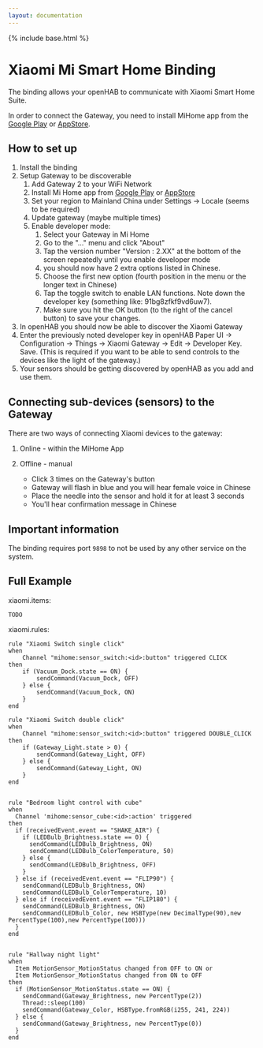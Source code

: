 ```yaml
---
layout: documentation
---
```


{% include base.html %}

# Xiaomi Mi Smart Home Binding

The binding allows your openHAB to communicate with Xiaomi Smart Home Suite. 

In order to connect the Gateway, you need to install MiHome app 
from the [Google Play](https://play.google.com/store/apps/details?id=com.xiaomi.smarthome) or [AppStore](https://itunes.apple.com/app/mi-home-xiaomi-for-your-smarthome/id957323480).

## How to set up

1. Install the binding
2. Setup Gateway to be discoverable
   1. Add Gateway 2 to your WiFi Network
   2. Install Mi Home app from [Google Play](https://play.google.com/store/apps/details?id=com.xiaomi.smarthome) or [AppStore](https://itunes.apple.com/app/mi-home-xiaomi-for-your-smarthome/id957323480)
   3. Set your region to Mainland China under Settings -> Locale (seems to be required)
   4. Update gateway (maybe multiple times)
   5. Enable developer mode:<br />
      1. Select your Gateway in Mi Home
      2. Go to the "..." menu and click "About"
      3. Tap the version number "Version : 2.XX" at the bottom of the screen repeatedly until you enable developer mode
      4. you should now have 2 extra options listed in Chinese.
      5. Choose the first new option (fourth position in the menu or the longer text in Chinese)
      6. Tap the toggle switch to enable LAN functions. Note down the developer key (something like: 91bg8zfkf9vd6uw7).
      7. Make sure you hit the OK button (to the right of the cancel button) to save your changes.
4. In openHAB you should now be able to discover the Xiaomi Gateway
5. Enter the previously noted developer key in openHAB Paper UI -> Configuration -> Things -> Xiaomi Gateway -> Edit -> Developer Key. Save.
   (This is required if you want to be able to send controls to the devices like the light of the gateway.)
6. Your sensors should be getting discovered by openHAB as you add and use them.

## Connecting sub-devices (sensors) to the Gateway

There are two ways of connecting Xiaomi devices to the gateway:

1. Online - within the MiHome App
2. Offline - manual

    * Click 3 times on the Gateway's button
    * Gateway will flash in blue and you will hear female voice in Chinese
    * Place the needle into the sensor and hold it for at least 3 seconds
    * You'll hear confirmation message in Chinese 
    
## Important information

The binding requires port `9898` to not be used by any other service on the system.

## Full Example

xiaomi.items:
```
TODO
```

xiaomi.rules:
```
rule "Xiaomi Switch single click"
when
    Channel "mihome:sensor_switch:<id>:button" triggered CLICK
then
    if (Vacuum_Dock.state == ON) {
        sendCommand(Vacuum_Dock, OFF)
    } else {
        sendCommand(Vacuum_Dock, ON)
    }
end

rule "Xiaomi Switch double click"
when
    Channel "mihome:sensor_switch:<id>:button" triggered DOUBLE_CLICK
then
    if (Gateway_Light.state > 0) {
        sendCommand(Gateway_Light, OFF)
    } else {
        sendCommand(Gateway_Light, ON)
    }
end


rule "Bedroom light control with cube"
when
  Channel 'mihome:sensor_cube:<id>:action' triggered
then
  if (receivedEvent.event == "SHAKE_AIR") {
    if (LEDBulb_Brightness.state == 0) {
      sendCommand(LEDBulb_Brightness, ON)
      sendCommand(LEDBulb_ColorTemperature, 50)
    } else {
      sendCommand(LEDBulb_Brightness, OFF)
    }
  } else if (receivedEvent.event == "FLIP90") {
    sendCommand(LEDBulb_Brightness, ON)
    sendCommand(LEDBulb_ColorTemperature, 10)
  } else if (receivedEvent.event == "FLIP180") {
    sendCommand(LEDBulb_Brightness, ON)
    sendCommand(LEDBulb_Color, new HSBType(new DecimalType(90),new PercentType(100),new PercentType(100)))
  }
end


rule "Hallway night light"
when
  Item MotionSensor_MotionStatus changed from OFF to ON or
  Item MotionSensor_MotionStatus changed from ON to OFF
then
  if (MotionSensor_MotionStatus.state == ON) {
    sendCommand(Gateway_Brightness, new PercentType(2))
    Thread::sleep(100)
    sendCommand(Gateway_Color, HSBType.fromRGB(i255, 241, 224))
  } else {
    sendCommand(Gateway_Brightness, new PercentType(0))
  }
end
```